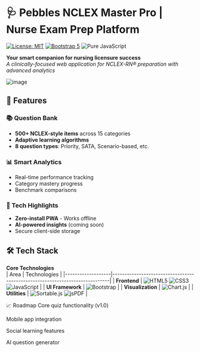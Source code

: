 # 🩺 Pebbles NCLEX Master Pro | Nurse Exam Prep Platform

[![License: MIT](https://img.shields.io/badge/License-MIT-blue.svg)](https://opensource.org/licenses/MIT)
[![Bootstrap 5](https://img.shields.io/badge/Bootstrap-5.3-7952B3.svg)](https://getbootstrap.com)
![Pure JavaScript](https://img.shields.io/badge/JavaScript-ES6+-F7DF1E.svg)

**Your smart companion for nursing licensure success**  
_A clinically-focused web application for NCLEX-RN® preparation with advanced analytics_

![image](https://github.com/user-attachments/assets/b6a1e3a9-bd5e-4667-ab3b-f83b3267d6e1)

<!-- Replace with actual screenshot -->

## 🌟 Features

### 📚 Question Bank
- **500+ NCLEX-style items** across 15 categories
- **Adaptive learning algorithms**  
- **8 question types**: Priority, SATA, Scenario-based, etc.

### 📊 Smart Analytics
- Real-time performance tracking  
- Category mastery progress  
- Benchmark comparisons

### 🚀 Tech Highlights
- **Zero-install PWA** - Works offline  
- **AI-powered insights** (coming soon)  
- Secure client-side storage

## 🛠 Tech Stack

**Core Technologies**  
| Area              | Technologies                                                                 |
|-------------------|-----------------------------------------------------------------------------|
| **Frontend**      | ![HTML5](https://img.shields.io/badge/-HTML5-E34F26?logo=html5&logoColor=white) ![CSS3](https://img.shields.io/badge/-CSS3-1572B6?logo=css3&logoColor=white) ![JavaScript](https://img.shields.io/badge/-JavaScript-F7DF1E?logo=javascript&logoColor=black) |
| **UI Framework**  | ![Bootstrap](https://img.shields.io/badge/-Bootstrap-7952B3?logo=bootstrap&logoColor=white) |
| **Visualization** | ![Chart.js](https://img.shields.io/badge/-Chart.js-FF6384?logo=chart.js&logoColor=white) |
| **Utilities**     | ![Sortable.js](https://img.shields.io/badge/-Sortable.js-00A8E1) ![jsPDF](https://img.shields.io/badge/-jsPDF-000000) |


📈 Roadmap
Core quiz functionality (v1.0)

Mobile app integration

Social learning features

AI question generator
